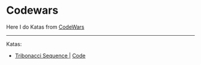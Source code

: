 ﻿<h1>Codewars</h1>
<p>Here I do Katas from <a href="https://codewars.com">CodeWars</a></p>
<hr>
<p>Katas:</p>
<ul>
   <li><a href="https://www.codewars.com/kata/556deca17c58da83c00002db/train/csharp">
   Tribonacci Sequence
   </a>| <a href="https://github.com/edoxa1/CodWars/blob/master/CodeWars/Tribbonaci.cs">Code</a>
   </li>
</ul>


